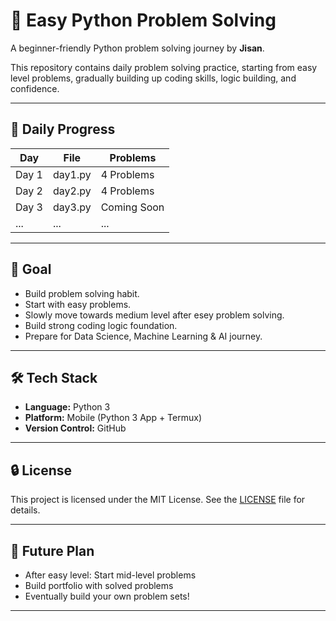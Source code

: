 # 🐍 Easy Python Problem Solving

A beginner-friendly Python problem solving journey by **Jisan**.

This repository contains daily problem solving practice, starting from easy level problems, gradually building up coding skills, logic building, and confidence.

---

## 📅 Daily Progress

| Day | File | Problems |
|-----|------|----------|
| Day 1 | day1.py | 4 Problems |
| Day 2 | day2.py | 4 Problems |
| Day 3 | day3.py | Coming Soon |
| ... | ... | ... |

---

## 🎯 Goal

- Build problem solving habit.
- Start with easy problems.
- Slowly move towards medium level after esey problem solving.
- Build strong coding logic foundation.
- Prepare for Data Science, Machine Learning & AI journey.

---

## 🛠 Tech Stack

- **Language:** Python 3
- **Platform:** Mobile (Python 3 App + Termux)
- **Version Control:** GitHub

---

## 🔒 License

This project is licensed under the MIT License. See the [LICENSE](LICENSE) file for details.

---

## 🚀 Future Plan

- After easy level: Start mid-level problems
- Build portfolio with solved problems
- Eventually build your own problem sets!

---
